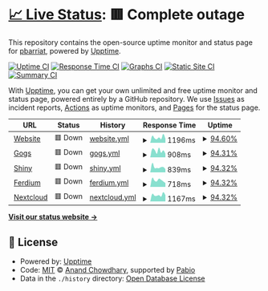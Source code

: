 # [📈 Live Status](https://pbarriat.github.io/elic-status): <!--live status--> **🟥 Complete outage**

This repository contains the open-source uptime monitor and status page for [pbarriat](https://pbarriat.github.io/elic-status), powered by [Upptime](https://github.com/upptime/upptime).

[![Uptime CI](https://github.com/pbarriat/elic-status/workflows/Uptime%20CI/badge.svg)](https://github.com/pbarriat/elic-status/actions?query=workflow%3A%22Uptime+CI%22)
[![Response Time CI](https://github.com/pbarriat/elic-status/workflows/Response%20Time%20CI/badge.svg)](https://github.com/pbarriat/elic-status/actions?query=workflow%3A%22Response+Time+CI%22)
[![Graphs CI](https://github.com/pbarriat/elic-status/workflows/Graphs%20CI/badge.svg)](https://github.com/pbarriat/elic-status/actions?query=workflow%3A%22Graphs+CI%22)
[![Static Site CI](https://github.com/pbarriat/elic-status/workflows/Static%20Site%20CI/badge.svg)](https://github.com/pbarriat/elic-status/actions?query=workflow%3A%22Static+Site+CI%22)
[![Summary CI](https://github.com/pbarriat/elic-status/workflows/Summary%20CI/badge.svg)](https://github.com/pbarriat/elic-status/actions?query=workflow%3A%22Summary+CI%22)

With [Upptime](https://upptime.js.org), you can get your own unlimited and free uptime monitor and status page, powered entirely by a GitHub repository. We use [Issues](https://github.com/pbarriat/elic-status/issues) as incident reports, [Actions](https://github.com/pbarriat/elic-status/actions) as uptime monitors, and [Pages](https://pbarriat.github.io/elic-status) for the status page.

<!--start: status pages-->
<!-- This summary is generated by Upptime (https://github.com/upptime/upptime) -->
<!-- Do not edit this manually, your changes will be overwritten -->
<!-- prettier-ignore -->
| URL | Status | History | Response Time | Uptime |
| --- | ------ | ------- | ------------- | ------ |
| <img alt="" src="https://icons.duckduckgo.com/ip3/www.elic.ucl.ac.be.ico" height="13"> [Website](https://www.elic.ucl.ac.be) | 🟥 Down | [website.yml](https://github.com/pbarriat/elic-status/commits/HEAD/history/website.yml) | <details><summary><img alt="Response time graph" src="./graphs/website/response-time-week.png" height="20"> 1196ms</summary><br><a href="https://pbarriat.github.io/elic-status/history/website"><img alt="Response time 1291" src="https://img.shields.io/endpoint?url=https%3A%2F%2Fraw.githubusercontent.com%2Fpbarriat%2Felic-status%2FHEAD%2Fapi%2Fwebsite%2Fresponse-time.json"></a><br><a href="https://pbarriat.github.io/elic-status/history/website"><img alt="24-hour response time 0" src="https://img.shields.io/endpoint?url=https%3A%2F%2Fraw.githubusercontent.com%2Fpbarriat%2Felic-status%2FHEAD%2Fapi%2Fwebsite%2Fresponse-time-day.json"></a><br><a href="https://pbarriat.github.io/elic-status/history/website"><img alt="7-day response time 1196" src="https://img.shields.io/endpoint?url=https%3A%2F%2Fraw.githubusercontent.com%2Fpbarriat%2Felic-status%2FHEAD%2Fapi%2Fwebsite%2Fresponse-time-week.json"></a><br><a href="https://pbarriat.github.io/elic-status/history/website"><img alt="30-day response time 1277" src="https://img.shields.io/endpoint?url=https%3A%2F%2Fraw.githubusercontent.com%2Fpbarriat%2Felic-status%2FHEAD%2Fapi%2Fwebsite%2Fresponse-time-month.json"></a><br><a href="https://pbarriat.github.io/elic-status/history/website"><img alt="1-year response time 1291" src="https://img.shields.io/endpoint?url=https%3A%2F%2Fraw.githubusercontent.com%2Fpbarriat%2Felic-status%2FHEAD%2Fapi%2Fwebsite%2Fresponse-time-year.json"></a></details> | <details><summary><a href="https://pbarriat.github.io/elic-status/history/website">94.60%</a></summary><a href="https://pbarriat.github.io/elic-status/history/website"><img alt="All-time uptime 82.38%" src="https://img.shields.io/endpoint?url=https%3A%2F%2Fraw.githubusercontent.com%2Fpbarriat%2Felic-status%2FHEAD%2Fapi%2Fwebsite%2Fuptime.json"></a><br><a href="https://pbarriat.github.io/elic-status/history/website"><img alt="24-hour uptime 62.20%" src="https://img.shields.io/endpoint?url=https%3A%2F%2Fraw.githubusercontent.com%2Fpbarriat%2Felic-status%2FHEAD%2Fapi%2Fwebsite%2Fuptime-day.json"></a><br><a href="https://pbarriat.github.io/elic-status/history/website"><img alt="7-day uptime 94.60%" src="https://img.shields.io/endpoint?url=https%3A%2F%2Fraw.githubusercontent.com%2Fpbarriat%2Felic-status%2FHEAD%2Fapi%2Fwebsite%2Fuptime-week.json"></a><br><a href="https://pbarriat.github.io/elic-status/history/website"><img alt="30-day uptime 98.69%" src="https://img.shields.io/endpoint?url=https%3A%2F%2Fraw.githubusercontent.com%2Fpbarriat%2Felic-status%2FHEAD%2Fapi%2Fwebsite%2Fuptime-month.json"></a><br><a href="https://pbarriat.github.io/elic-status/history/website"><img alt="1-year uptime 82.38%" src="https://img.shields.io/endpoint?url=https%3A%2F%2Fraw.githubusercontent.com%2Fpbarriat%2Felic-status%2FHEAD%2Fapi%2Fwebsite%2Fuptime-year.json"></a></details>
| <img alt="" src="https://icons.duckduckgo.com/ip3/gogs.elic.ucl.ac.be.ico" height="13"> [Gogs](https://gogs.elic.ucl.ac.be) | 🟥 Down | [gogs.yml](https://github.com/pbarriat/elic-status/commits/HEAD/history/gogs.yml) | <details><summary><img alt="Response time graph" src="./graphs/gogs/response-time-week.png" height="20"> 908ms</summary><br><a href="https://pbarriat.github.io/elic-status/history/gogs"><img alt="Response time 900" src="https://img.shields.io/endpoint?url=https%3A%2F%2Fraw.githubusercontent.com%2Fpbarriat%2Felic-status%2FHEAD%2Fapi%2Fgogs%2Fresponse-time.json"></a><br><a href="https://pbarriat.github.io/elic-status/history/gogs"><img alt="24-hour response time 788" src="https://img.shields.io/endpoint?url=https%3A%2F%2Fraw.githubusercontent.com%2Fpbarriat%2Felic-status%2FHEAD%2Fapi%2Fgogs%2Fresponse-time-day.json"></a><br><a href="https://pbarriat.github.io/elic-status/history/gogs"><img alt="7-day response time 908" src="https://img.shields.io/endpoint?url=https%3A%2F%2Fraw.githubusercontent.com%2Fpbarriat%2Felic-status%2FHEAD%2Fapi%2Fgogs%2Fresponse-time-week.json"></a><br><a href="https://pbarriat.github.io/elic-status/history/gogs"><img alt="30-day response time 954" src="https://img.shields.io/endpoint?url=https%3A%2F%2Fraw.githubusercontent.com%2Fpbarriat%2Felic-status%2FHEAD%2Fapi%2Fgogs%2Fresponse-time-month.json"></a><br><a href="https://pbarriat.github.io/elic-status/history/gogs"><img alt="1-year response time 900" src="https://img.shields.io/endpoint?url=https%3A%2F%2Fraw.githubusercontent.com%2Fpbarriat%2Felic-status%2FHEAD%2Fapi%2Fgogs%2Fresponse-time-year.json"></a></details> | <details><summary><a href="https://pbarriat.github.io/elic-status/history/gogs">94.31%</a></summary><a href="https://pbarriat.github.io/elic-status/history/gogs"><img alt="All-time uptime 82.55%" src="https://img.shields.io/endpoint?url=https%3A%2F%2Fraw.githubusercontent.com%2Fpbarriat%2Felic-status%2FHEAD%2Fapi%2Fgogs%2Fuptime.json"></a><br><a href="https://pbarriat.github.io/elic-status/history/gogs"><img alt="24-hour uptime 60.20%" src="https://img.shields.io/endpoint?url=https%3A%2F%2Fraw.githubusercontent.com%2Fpbarriat%2Felic-status%2FHEAD%2Fapi%2Fgogs%2Fuptime-day.json"></a><br><a href="https://pbarriat.github.io/elic-status/history/gogs"><img alt="7-day uptime 94.31%" src="https://img.shields.io/endpoint?url=https%3A%2F%2Fraw.githubusercontent.com%2Fpbarriat%2Felic-status%2FHEAD%2Fapi%2Fgogs%2Fuptime-week.json"></a><br><a href="https://pbarriat.github.io/elic-status/history/gogs"><img alt="30-day uptime 98.63%" src="https://img.shields.io/endpoint?url=https%3A%2F%2Fraw.githubusercontent.com%2Fpbarriat%2Felic-status%2FHEAD%2Fapi%2Fgogs%2Fuptime-month.json"></a><br><a href="https://pbarriat.github.io/elic-status/history/gogs"><img alt="1-year uptime 82.55%" src="https://img.shields.io/endpoint?url=https%3A%2F%2Fraw.githubusercontent.com%2Fpbarriat%2Felic-status%2FHEAD%2Fapi%2Fgogs%2Fuptime-year.json"></a></details>
| <img alt="" src="https://icons.duckduckgo.com/ip3/shiny.elic.ucl.ac.be.ico" height="13"> [Shiny](https://shiny.elic.ucl.ac.be) | 🟥 Down | [shiny.yml](https://github.com/pbarriat/elic-status/commits/HEAD/history/shiny.yml) | <details><summary><img alt="Response time graph" src="./graphs/shiny/response-time-week.png" height="20"> 839ms</summary><br><a href="https://pbarriat.github.io/elic-status/history/shiny"><img alt="Response time 817" src="https://img.shields.io/endpoint?url=https%3A%2F%2Fraw.githubusercontent.com%2Fpbarriat%2Felic-status%2FHEAD%2Fapi%2Fshiny%2Fresponse-time.json"></a><br><a href="https://pbarriat.github.io/elic-status/history/shiny"><img alt="24-hour response time 1242" src="https://img.shields.io/endpoint?url=https%3A%2F%2Fraw.githubusercontent.com%2Fpbarriat%2Felic-status%2FHEAD%2Fapi%2Fshiny%2Fresponse-time-day.json"></a><br><a href="https://pbarriat.github.io/elic-status/history/shiny"><img alt="7-day response time 839" src="https://img.shields.io/endpoint?url=https%3A%2F%2Fraw.githubusercontent.com%2Fpbarriat%2Felic-status%2FHEAD%2Fapi%2Fshiny%2Fresponse-time-week.json"></a><br><a href="https://pbarriat.github.io/elic-status/history/shiny"><img alt="30-day response time 843" src="https://img.shields.io/endpoint?url=https%3A%2F%2Fraw.githubusercontent.com%2Fpbarriat%2Felic-status%2FHEAD%2Fapi%2Fshiny%2Fresponse-time-month.json"></a><br><a href="https://pbarriat.github.io/elic-status/history/shiny"><img alt="1-year response time 817" src="https://img.shields.io/endpoint?url=https%3A%2F%2Fraw.githubusercontent.com%2Fpbarriat%2Felic-status%2FHEAD%2Fapi%2Fshiny%2Fresponse-time-year.json"></a></details> | <details><summary><a href="https://pbarriat.github.io/elic-status/history/shiny">94.32%</a></summary><a href="https://pbarriat.github.io/elic-status/history/shiny"><img alt="All-time uptime 58.30%" src="https://img.shields.io/endpoint?url=https%3A%2F%2Fraw.githubusercontent.com%2Fpbarriat%2Felic-status%2FHEAD%2Fapi%2Fshiny%2Fuptime.json"></a><br><a href="https://pbarriat.github.io/elic-status/history/shiny"><img alt="24-hour uptime 60.21%" src="https://img.shields.io/endpoint?url=https%3A%2F%2Fraw.githubusercontent.com%2Fpbarriat%2Felic-status%2FHEAD%2Fapi%2Fshiny%2Fuptime-day.json"></a><br><a href="https://pbarriat.github.io/elic-status/history/shiny"><img alt="7-day uptime 94.32%" src="https://img.shields.io/endpoint?url=https%3A%2F%2Fraw.githubusercontent.com%2Fpbarriat%2Felic-status%2FHEAD%2Fapi%2Fshiny%2Fuptime-week.json"></a><br><a href="https://pbarriat.github.io/elic-status/history/shiny"><img alt="30-day uptime 98.63%" src="https://img.shields.io/endpoint?url=https%3A%2F%2Fraw.githubusercontent.com%2Fpbarriat%2Felic-status%2FHEAD%2Fapi%2Fshiny%2Fuptime-month.json"></a><br><a href="https://pbarriat.github.io/elic-status/history/shiny"><img alt="1-year uptime 58.30%" src="https://img.shields.io/endpoint?url=https%3A%2F%2Fraw.githubusercontent.com%2Fpbarriat%2Felic-status%2FHEAD%2Fapi%2Fshiny%2Fuptime-year.json"></a></details>
| <img alt="" src="https://icons.duckduckgo.com/ip3/ferdium.elic.ucl.ac.be.ico" height="13"> [Ferdium](https://ferdium.elic.ucl.ac.be) | 🟥 Down | [ferdium.yml](https://github.com/pbarriat/elic-status/commits/HEAD/history/ferdium.yml) | <details><summary><img alt="Response time graph" src="./graphs/ferdium/response-time-week.png" height="20"> 718ms</summary><br><a href="https://pbarriat.github.io/elic-status/history/ferdium"><img alt="Response time 744" src="https://img.shields.io/endpoint?url=https%3A%2F%2Fraw.githubusercontent.com%2Fpbarriat%2Felic-status%2FHEAD%2Fapi%2Fferdium%2Fresponse-time.json"></a><br><a href="https://pbarriat.github.io/elic-status/history/ferdium"><img alt="24-hour response time 792" src="https://img.shields.io/endpoint?url=https%3A%2F%2Fraw.githubusercontent.com%2Fpbarriat%2Felic-status%2FHEAD%2Fapi%2Fferdium%2Fresponse-time-day.json"></a><br><a href="https://pbarriat.github.io/elic-status/history/ferdium"><img alt="7-day response time 718" src="https://img.shields.io/endpoint?url=https%3A%2F%2Fraw.githubusercontent.com%2Fpbarriat%2Felic-status%2FHEAD%2Fapi%2Fferdium%2Fresponse-time-week.json"></a><br><a href="https://pbarriat.github.io/elic-status/history/ferdium"><img alt="30-day response time 768" src="https://img.shields.io/endpoint?url=https%3A%2F%2Fraw.githubusercontent.com%2Fpbarriat%2Felic-status%2FHEAD%2Fapi%2Fferdium%2Fresponse-time-month.json"></a><br><a href="https://pbarriat.github.io/elic-status/history/ferdium"><img alt="1-year response time 744" src="https://img.shields.io/endpoint?url=https%3A%2F%2Fraw.githubusercontent.com%2Fpbarriat%2Felic-status%2FHEAD%2Fapi%2Fferdium%2Fresponse-time-year.json"></a></details> | <details><summary><a href="https://pbarriat.github.io/elic-status/history/ferdium">94.32%</a></summary><a href="https://pbarriat.github.io/elic-status/history/ferdium"><img alt="All-time uptime 46.28%" src="https://img.shields.io/endpoint?url=https%3A%2F%2Fraw.githubusercontent.com%2Fpbarriat%2Felic-status%2FHEAD%2Fapi%2Fferdium%2Fuptime.json"></a><br><a href="https://pbarriat.github.io/elic-status/history/ferdium"><img alt="24-hour uptime 60.21%" src="https://img.shields.io/endpoint?url=https%3A%2F%2Fraw.githubusercontent.com%2Fpbarriat%2Felic-status%2FHEAD%2Fapi%2Fferdium%2Fuptime-day.json"></a><br><a href="https://pbarriat.github.io/elic-status/history/ferdium"><img alt="7-day uptime 94.32%" src="https://img.shields.io/endpoint?url=https%3A%2F%2Fraw.githubusercontent.com%2Fpbarriat%2Felic-status%2FHEAD%2Fapi%2Fferdium%2Fuptime-week.json"></a><br><a href="https://pbarriat.github.io/elic-status/history/ferdium"><img alt="30-day uptime 98.63%" src="https://img.shields.io/endpoint?url=https%3A%2F%2Fraw.githubusercontent.com%2Fpbarriat%2Felic-status%2FHEAD%2Fapi%2Fferdium%2Fuptime-month.json"></a><br><a href="https://pbarriat.github.io/elic-status/history/ferdium"><img alt="1-year uptime 46.28%" src="https://img.shields.io/endpoint?url=https%3A%2F%2Fraw.githubusercontent.com%2Fpbarriat%2Felic-status%2FHEAD%2Fapi%2Fferdium%2Fuptime-year.json"></a></details>
| <img alt="" src="https://icons.duckduckgo.com/ip3/nextcloud.elic.ucl.ac.be.ico" height="13"> [Nextcloud](https://nextcloud.elic.ucl.ac.be) | 🟥 Down | [nextcloud.yml](https://github.com/pbarriat/elic-status/commits/HEAD/history/nextcloud.yml) | <details><summary><img alt="Response time graph" src="./graphs/nextcloud/response-time-week.png" height="20"> 1167ms</summary><br><a href="https://pbarriat.github.io/elic-status/history/nextcloud"><img alt="Response time 1021" src="https://img.shields.io/endpoint?url=https%3A%2F%2Fraw.githubusercontent.com%2Fpbarriat%2Felic-status%2FHEAD%2Fapi%2Fnextcloud%2Fresponse-time.json"></a><br><a href="https://pbarriat.github.io/elic-status/history/nextcloud"><img alt="24-hour response time 789" src="https://img.shields.io/endpoint?url=https%3A%2F%2Fraw.githubusercontent.com%2Fpbarriat%2Felic-status%2FHEAD%2Fapi%2Fnextcloud%2Fresponse-time-day.json"></a><br><a href="https://pbarriat.github.io/elic-status/history/nextcloud"><img alt="7-day response time 1167" src="https://img.shields.io/endpoint?url=https%3A%2F%2Fraw.githubusercontent.com%2Fpbarriat%2Felic-status%2FHEAD%2Fapi%2Fnextcloud%2Fresponse-time-week.json"></a><br><a href="https://pbarriat.github.io/elic-status/history/nextcloud"><img alt="30-day response time 1186" src="https://img.shields.io/endpoint?url=https%3A%2F%2Fraw.githubusercontent.com%2Fpbarriat%2Felic-status%2FHEAD%2Fapi%2Fnextcloud%2Fresponse-time-month.json"></a><br><a href="https://pbarriat.github.io/elic-status/history/nextcloud"><img alt="1-year response time 1021" src="https://img.shields.io/endpoint?url=https%3A%2F%2Fraw.githubusercontent.com%2Fpbarriat%2Felic-status%2FHEAD%2Fapi%2Fnextcloud%2Fresponse-time-year.json"></a></details> | <details><summary><a href="https://pbarriat.github.io/elic-status/history/nextcloud">94.32%</a></summary><a href="https://pbarriat.github.io/elic-status/history/nextcloud"><img alt="All-time uptime 37.45%" src="https://img.shields.io/endpoint?url=https%3A%2F%2Fraw.githubusercontent.com%2Fpbarriat%2Felic-status%2FHEAD%2Fapi%2Fnextcloud%2Fuptime.json"></a><br><a href="https://pbarriat.github.io/elic-status/history/nextcloud"><img alt="24-hour uptime 60.21%" src="https://img.shields.io/endpoint?url=https%3A%2F%2Fraw.githubusercontent.com%2Fpbarriat%2Felic-status%2FHEAD%2Fapi%2Fnextcloud%2Fuptime-day.json"></a><br><a href="https://pbarriat.github.io/elic-status/history/nextcloud"><img alt="7-day uptime 94.32%" src="https://img.shields.io/endpoint?url=https%3A%2F%2Fraw.githubusercontent.com%2Fpbarriat%2Felic-status%2FHEAD%2Fapi%2Fnextcloud%2Fuptime-week.json"></a><br><a href="https://pbarriat.github.io/elic-status/history/nextcloud"><img alt="30-day uptime 98.63%" src="https://img.shields.io/endpoint?url=https%3A%2F%2Fraw.githubusercontent.com%2Fpbarriat%2Felic-status%2FHEAD%2Fapi%2Fnextcloud%2Fuptime-month.json"></a><br><a href="https://pbarriat.github.io/elic-status/history/nextcloud"><img alt="1-year uptime 37.45%" src="https://img.shields.io/endpoint?url=https%3A%2F%2Fraw.githubusercontent.com%2Fpbarriat%2Felic-status%2FHEAD%2Fapi%2Fnextcloud%2Fuptime-year.json"></a></details>

<!--end: status pages-->

[**Visit our status website →**](https://pbarriat.github.io/elic-status)

## 📄 License

- Powered by: [Upptime](https://github.com/upptime/upptime)
- Code: [MIT](./LICENSE) © [Anand Chowdhary](https://anandchowdhary.com), supported by [Pabio](https://pabio.com)
- Data in the `./history` directory: [Open Database License](https://opendatacommons.org/licenses/odbl/1-0/)

